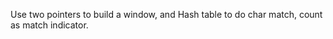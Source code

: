 
Use two pointers to build a window, and Hash table to do char match, count as 
match indicator.  

 